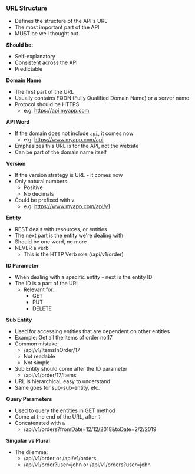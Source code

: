 ### URL Structure
- Defines the structure of the API's URL
- The most important part of the API
- MUST be well thought out

**Should be:**
- Self-explanatory
- Consistent across the API
- Predictable

**Domain Name**
- The first part of the URL
- Usually contains FQDN (Fully Qualified Domain Name) or a server name
- Protocol should be HTTPS
  - e.g. https://api.myapp.com

**API Word**
- If the domain does not include `api`, it comes now
  - e.g. https://www.myapp.com/api
- Emphasizes this URL is for the API, not the website
- Can be part of the domain name itself

**Version**
- If the version strategy is URL - it comes now
- Only natural numbers:
  - Positive
  - No decimals
- Could be prefixed with `v`
  - e.g. https://www.myapp.com/api/v1

**Entity**
- REST deals with resources, or entities
- The next part is the entity we're dealing with
- Should be one word, no more
- NEVER a verb
  - This is the HTTP Verb role (/api/v1/order)

**ID Parameter**
- When dealing with a specific entity - next is the entity ID
- The ID is a part of the URL
  - Relevant for:
    - GET
    - PUT
    - DELETE

**Sub Entity**
- Used for accessing entities that are dependent on other entities
- Example: Get all the items of order no.17
- Common mistake:
  - /api/v1/ItemsInOrder/17
  - Not readable
  - Not simple
- Sub Entity should come after the ID parameter
  - /api/v1/order/17/items
- URL is hierarchical, easy to understand
- Same goes for sub-sub-entity, etc.

**Query Parameters**
- Used to query the entities in GET method
- Come at the end of the URL, after `?`
- Concatenated with `&`
  - /api/v1/orders?fromDate=12/12/2018&toDate=2/2/2019

**Singular vs Plural**
- The dilemma:
  - /api/v1/order or /api/v1/orders
  - /api/v1/order?user=john or /api/v1/orders?user=john
